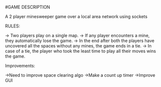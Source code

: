 #GAME DESCRIPTION

A 2 player minesweeper game over a local area network using sockets

RULES:

-> Two players play on a single map.
-> If any player encounters a mine, they automatically lose the game.
-> In the end after both the players have uncovered all the spaces without any mines, the game ends in a tie.
-> In case of a tie, the player who took the least time to play all their moves wins the game.  


Improvements:

->Need to improve space clearing algo
->Make a count up timer
->Improve GUI